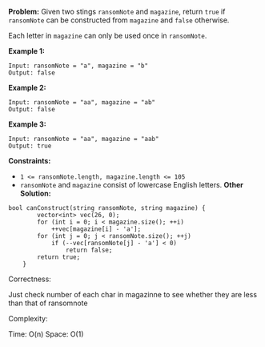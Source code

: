 **Problem:**
Given two stings `ransomNote` and `magazine`, return `true` if `ransomNote` can be constructed from `magazine` and `false` otherwise.

Each letter in `magazine` can only be used once in `ransomNote`.

 

**Example 1:**

```
Input: ransomNote = "a", magazine = "b"
Output: false
```

**Example 2:**

```
Input: ransomNote = "aa", magazine = "ab"
Output: false
```

**Example 3:**

```
Input: ransomNote = "aa", magazine = "aab"
Output: true
```

 

**Constraints:**

- `1 <= ransomNote.length, magazine.length <= 105`
- `ransomNote` and `magazine` consist of lowercase English letters.
**Other Solution:**
```
bool canConstruct(string ransomNote, string magazine) {
        vector<int> vec(26, 0);
        for (int i = 0; i < magazine.size(); ++i)
            ++vec[magazine[i] - 'a'];
        for (int j = 0; j < ransomNote.size(); ++j)
            if (--vec[ransomNote[j] - 'a'] < 0)
                return false;
        return true;
    }
```
Correctness:

Just check number of each char in magazinne to see whether they are less than that of ransomnote

Complexity:

Time: O(n)
Space: O(1)